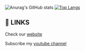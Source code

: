 ![Anurag's GitHub stats](https://github-readme-stats.vercel.app/api?username=Kylan1940&show_icons=true&theme=merko)
[![Top Langs](https://github-readme-stats.vercel.app/api/top-langs/?username=Kylan1940&layout=compact)](https://github.com/anuraghazra/github-readme-stats)

## 🔗 LINKS
Check our [website](Kylan1940.github.io)

Subscribe my [youtube channel](youtube.com/c/Kylan1940)

